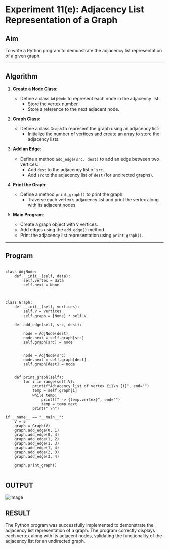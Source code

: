 
# Experiment 11(e): Adjacency List Representation of a Graph

## Aim
To write a Python program to demonstrate the adjacency list representation of a given graph.

---

## Algorithm

1. **Create a Node Class**:
   - Define a class `AdjNode` to represent each node in the adjacency list:
     - Store the vertex number.
     - Store a reference to the next adjacent node.

2. **Graph Class**:
   - Define a class `Graph` to represent the graph using an adjacency list:
     - Initialize the number of vertices and create an array to store the adjacency lists.
   
3. **Add an Edge**:
   - Define a method `add_edge(src, dest)` to add an edge between two vertices:
     - Add `dest` to the adjacency list of `src`.
     - Add `src` to the adjacency list of `dest` (for undirected graphs).
   
4. **Print the Graph**:
   - Define a method `print_graph()` to print the graph:
     - Traverse each vertex’s adjacency list and print the vertex along with its adjacent nodes.

5. **Main Program**:
   - Create a graph object with `V` vertices.
   - Add edges using the `add_edge()` method.
   - Print the adjacency list representation using `print_graph()`.

---

## Program

```

class AdjNode:
	def __init__(self, data):
		self.vertex = data
		self.next = None



class Graph:
	def __init__(self, vertices):
		self.V = vertices
		self.graph = [None] * self.V

	def add_edge(self, src, dest):
	
		node = AdjNode(dest)
		node.next = self.graph[src]
		self.graph[src] = node

	
		node = AdjNode(src)
		node.next = self.graph[dest]
		self.graph[dest] = node

	
	def print_graph(self):
		for i in range(self.V):
			print(f"Adjacency list of vertex {i}\n {i}", end="")
			temp = self.graph[i]
			while temp:
				print(f" -> {temp.vertex}", end="")
				temp = temp.next
			print(" \n")

if __name__ == "__main__":
	V = 5
	graph = Graph(V)
	graph.add_edge(0, 1)
	graph.add_edge(0, 4)
	graph.add_edge(1, 2)
	graph.add_edge(1, 3)
	graph.add_edge(1, 4)
	graph.add_edge(2, 3)
	graph.add_edge(3, 4)

	graph.print_graph()


```

## OUTPUT
![image](https://github.com/user-attachments/assets/7c2d1770-dd06-46fd-877a-884a37c110fb)

## RESULT

The Python program was successfully implemented to demonstrate the adjacency list representation of a graph. The program correctly displays each vertex along with its adjacent nodes, validating the functionality of the adjacency list for an undirected graph.
